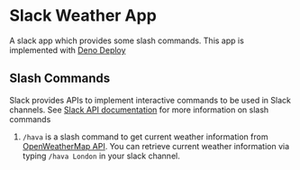 # Slack Weather App

A slack app which provides some slash commands. This app is implemented with [Deno Deploy](https://deno.com/deploy)

## Slash Commands

Slack provides APIs to implement interactive commands to be used in Slack channels. See [Slack API documentation](https://api.slack.com/interactivity/slash-commands) for more information on slash commands

1. `/hava` is a slash command to get current weather information from [OpenWeatherMap API](https://openweathermap.org/current). You can retrieve current weather information via typing `/hava London` in your slack channel.

